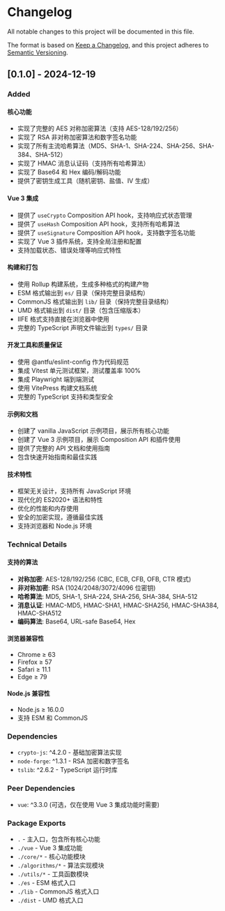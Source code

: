 # Changelog

All notable changes to this project will be documented in this file.

The format is based on [Keep a Changelog](https://keepachangelog.com/en/1.0.0/), and this project
adheres to [Semantic Versioning](https://semver.org/spec/v2.0.0.html).

## [0.1.0] - 2024-12-19

### Added

#### 核心功能

- 实现了完整的 AES 对称加密算法（支持 AES-128/192/256）
- 实现了 RSA 非对称加密算法和数字签名功能
- 实现了所有主流哈希算法（MD5、SHA-1、SHA-224、SHA-256、SHA-384、SHA-512）
- 实现了 HMAC 消息认证码（支持所有哈希算法）
- 实现了 Base64 和 Hex 编码/解码功能
- 提供了密钥生成工具（随机密钥、盐值、IV 生成）

#### Vue 3 集成

- 提供了 `useCrypto` Composition API hook，支持响应式状态管理
- 提供了 `useHash` Composition API hook，支持所有哈希算法
- 提供了 `useSignature` Composition API hook，支持数字签名功能
- 实现了 Vue 3 插件系统，支持全局注册和配置
- 支持加载状态、错误处理等响应式特性

#### 构建和打包

- 使用 Rollup 构建系统，生成多种格式的构建产物
- ESM 格式输出到 `es/` 目录（保持完整目录结构）
- CommonJS 格式输出到 `lib/` 目录（保持完整目录结构）
- UMD 格式输出到 `dist/` 目录（包含压缩版本）
- IIFE 格式支持直接在浏览器中使用
- 完整的 TypeScript 声明文件输出到 `types/` 目录

#### 开发工具和质量保证

- 使用 @antfu/eslint-config 作为代码规范
- 集成 Vitest 单元测试框架，测试覆盖率 100%
- 集成 Playwright 端到端测试
- 使用 VitePress 构建文档系统
- 完整的 TypeScript 支持和类型安全

#### 示例和文档

- 创建了 vanilla JavaScript 示例项目，展示所有核心功能
- 创建了 Vue 3 示例项目，展示 Composition API 和插件使用
- 提供了完整的 API 文档和使用指南
- 包含快速开始指南和最佳实践

#### 技术特性

- 框架无关设计，支持所有 JavaScript 环境
- 现代化的 ES2020+ 语法和特性
- 优化的性能和内存使用
- 安全的加密实现，遵循最佳实践
- 支持浏览器和 Node.js 环境

### Technical Details

#### 支持的算法

- **对称加密**: AES-128/192/256 (CBC, ECB, CFB, OFB, CTR 模式)
- **非对称加密**: RSA (1024/2048/3072/4096 位密钥)
- **哈希算法**: MD5, SHA-1, SHA-224, SHA-256, SHA-384, SHA-512
- **消息认证**: HMAC-MD5, HMAC-SHA1, HMAC-SHA256, HMAC-SHA384, HMAC-SHA512
- **编码算法**: Base64, URL-safe Base64, Hex

#### 浏览器兼容性

- Chrome ≥ 63
- Firefox ≥ 57
- Safari ≥ 11.1
- Edge ≥ 79

#### Node.js 兼容性

- Node.js ≥ 16.0.0
- 支持 ESM 和 CommonJS

### Dependencies

- `crypto-js`: ^4.2.0 - 基础加密算法实现
- `node-forge`: ^1.3.1 - RSA 加密和数字签名
- `tslib`: ^2.6.2 - TypeScript 运行时库

### Peer Dependencies

- `vue`: ^3.3.0 (可选，仅在使用 Vue 3 集成功能时需要)

### Package Exports

- `.` - 主入口，包含所有核心功能
- `./vue` - Vue 3 集成功能
- `./core/*` - 核心功能模块
- `./algorithms/*` - 算法实现模块
- `./utils/*` - 工具函数模块
- `./es` - ESM 格式入口
- `./lib` - CommonJS 格式入口
- `./dist` - UMD 格式入口
